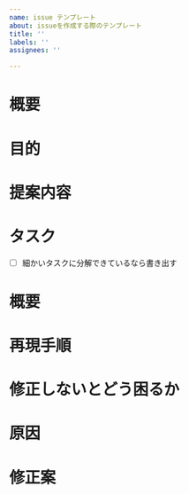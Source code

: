 ```yaml
---
name: issue テンプレート
about: issueを作成する際のテンプレート
title: ''
labels: ''
assignees: ''

---
```


<!-- 要望のテンプレート -->
# 概要
# 目的
# 提案内容
# タスク
- [ ] 細かいタスクに分解できているなら書き出す

<!-- 不具合のテンプレート -->
# 概要
# 再現手順
# 修正しないとどう困るか
# 原因
# 修正案
